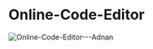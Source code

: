 # Online-Code-Editor

![Online-Code-Editor---Adnan](https://github.com/user-attachments/assets/ede85468-448e-42ff-9cc4-ec64c579c3bd)
